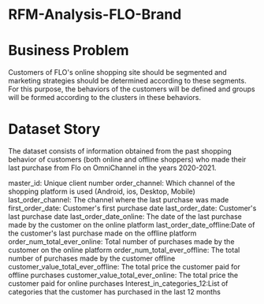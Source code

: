 # RFM-Analysis-FLO-Brand

# Business Problem
Customers of FLO's online shopping site should be segmented and marketing strategies should be determined according to these segments. For this purpose, the behaviors of the customers will be defined and groups will be formed according to the clusters in these behaviors.

# Dataset Story
The dataset consists of information obtained from the past shopping behavior of customers (both online and offline shoppers) who made their last purchase from Flo on OmniChannel in the years 2020-2021.

master_id: Unique client number
order_channel: Which channel of the shopping platform is used (Android, ios, Desktop, Mobile)
last_order_channel: The channel where the last purchase was made
first_order_date: Customer's first purchase date
last_order_date: Customer's last purchase date
last_order_date_online: The date of the last purchase made by the customer on the online platform
last_order_date_offline:Date of the customer's last purchase made on the offline platform
order_num_total_ever_online: Total number of purchases made by the customer on the online platform
order_num_total_ever_offline: The total number of purchases made by the customer offline
customer_value_total_ever_offline: The total price the customer paid for offline purchases
customer_value_total_ever_online: The total price the customer paid for online purchases
Interest_in_categories_12:List of categories that the customer has purchased in the last 12 months
